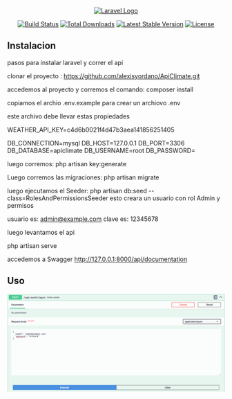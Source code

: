 <p align="center"><a href="https://laravel.com" target="_blank"><img src="https://raw.githubusercontent.com/laravel/art/master/logo-lockup/5%20SVG/2%20CMYK/1%20Full%20Color/laravel-logolockup-cmyk-red.svg" width="400" alt="Laravel Logo"></a></p>

<p align="center">
<a href="https://github.com/laravel/framework/actions"><img src="https://github.com/laravel/framework/workflows/tests/badge.svg" alt="Build Status"></a>
<a href="https://packagist.org/packages/laravel/framework"><img src="https://img.shields.io/packagist/dt/laravel/framework" alt="Total Downloads"></a>
<a href="https://packagist.org/packages/laravel/framework"><img src="https://img.shields.io/packagist/v/laravel/framework" alt="Latest Stable Version"></a>
<a href="https://packagist.org/packages/laravel/framework"><img src="https://img.shields.io/packagist/l/laravel/framework" alt="License"></a>
</p>

## Instalacion

pasos para instalar laravel y correr el api

clonar el proyecto : https://github.com/alexisyordano/ApiClimate.git

accedemos al proyecto y corremos el comando: composer install

copiamos el archio .env.example para crear un archiovo .env

este archivo debe llevar estas propiedades

WEATHER_API_KEY=c4d6b0021f4d47b3aea141856251405

DB_CONNECTION=mysql
DB_HOST=127.0.0.1
DB_PORT=3306
DB_DATABASE=apiclimate
DB_USERNAME=root
DB_PASSWORD=

luego corremos: php artisan key:generate

Luego corremos las migraciones: php artisan migrate

luego ejecutamos el Seeder: php artisan db:seed --class=RolesAndPermissionsSeeder
esto creara un usuario con rol Admin y permisos

usuario es: admin@example.com
clave es: 12345678

luego levantamos el api

php artisan serve

accedemos a Swagger http://127.0.0.1:8000/api/documentation

## Uso

![alt text](image.png)
